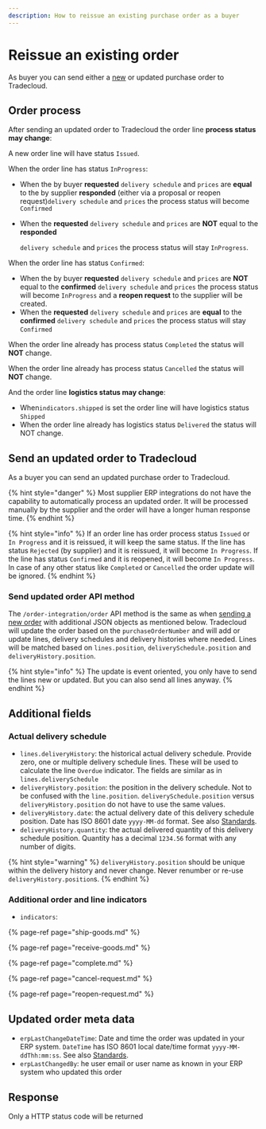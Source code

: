 ```yaml
---
description: How to reissue an existing purchase order as a buyer
---
```


# Reissue an existing order

As buyer you can send either a [new](issue/) or updated purchase order to Tradecloud.

## Order process

After sending an updated order to Tradecloud the order line **process status may change**:

A new order line will have status `Issued`.

When the order line has status `InProgress`:

* When the by buyer **requested** `delivery schedule` and `prices` are **equal** to the by supplier **responded** \(either via a proposal or reopen request\)`delivery schedule` and `prices` the process status will become `Confirmed`
* When the **requested** `delivery schedule` and `prices` are **NOT** equal to the **responded**

   `delivery schedule` and `prices` the process status will stay `InProgress`.

When the order line has status `Confirmed`:

* When the by buyer **requested** `delivery schedule` and `prices` are **NOT** equal to the **confirmed** `delivery schedule` and `prices` the process status will become `InProgress` and a **reopen request** to the supplier will be created.
* When the **requested** `delivery schedule` and `prices` are **equal** to the **confirmed** `delivery schedule` and `prices` the process status will stay `Confirmed`

When the order line already has process status `Completed` the status will **NOT** change.

When the order line already has process status `Cancelled` the status will **NOT** change.

And the order line **logistics status may change**:

* When`indicators.shipped` is set the order line will have logistics status `Shipped`
* When the order line already has logistics status  `Delivered` the status will NOT change.

## Send an updated order to Tradecloud

As a buyer you can send an updated purchase order to Tradecloud.

{% hint style="danger" %}
Most supplier ERP integrations do not have the capability to automatically process an updated order. It will be processed manually by the supplier and the order will have a longer human response time.
{% endhint %}

{% hint style="info" %}
If an order line has order process status `Issued` or `In Progress` and it is reissued, it will keep the same status. If the line has status `Rejected` \(by supplier\) and it is reissued, it will become `In Progress`. If the line has status `Confirmed` and it is reopened, it will become `In Progress`. In case of any other status like `Completed` or `Cancelled` the order update will be ignored.
{% endhint %}

### Send updated order API method

The `/order-integration/order` API method is the same as when [sending a new order](issue/) with additional JSON objects as mentioned below. Tradecloud will update the order based on the `purchaseOrderNumber` and will add or update lines, delivery schedules and delivery histories where needed. Lines will be matched based on `lines.position`, `deliverySchedule.position` and `deliveryHistory.position`.

{% hint style="info" %}
The update is event oriented, you only have to send the lines new or updated. But you can also send all lines anyway.
{% endhint %}

## Additional fields

### Actual delivery schedule

* `lines.deliveryHistory`: the historical actual delivery schedule. Provide zero, one or multiple delivery schedule lines. These will be used to calculate the line `Overdue` indicator. The fields are similar as in `lines.deliverySchedule`
* `deliveryHistory.position`: the position in the delivery schedule. Not to be confused with the `line.position`. `deliverySchedule.position` versus `deliveryHistory.position` do not have to use the same values.
* `deliveryHistory.date`: the actual delivery date of this delivery schedule position. Date has ISO 8601 date `yyyy-MM-dd` format. See also [Standards](../api/standards.md).
* `deliveryHistory.quantity`: the actual delivered quantity of this delivery schedule position. Quantity has a decimal `1234.56` format with any number of digits.

{% hint style="warning" %}
`deliveryHistory.position` should be unique within the delivery history and never change. Never renumber or re-use `deliveryHistory.position`s.
{% endhint %}

### Additional order and line indicators

* `indicators`: 

{% page-ref page="ship-goods.md" %}

{% page-ref page="receive-goods.md" %}

{% page-ref page="complete.md" %}

{% page-ref page="cancel-request.md" %}

{% page-ref page="reopen-request.md" %}

## Updated order meta data

* `erpLastChangeDateTime`: Date and time the order was updated in your ERP system. `DateTime` has ISO 8601 local date/time format `yyyy-MM-ddThh:mm:ss`. See also [Standards](../api/standards.md).
* `erpLastChangedBy`: he user email or user name as known in your ERP system who updated this order

## Response

Only a HTTP status code will be returned

